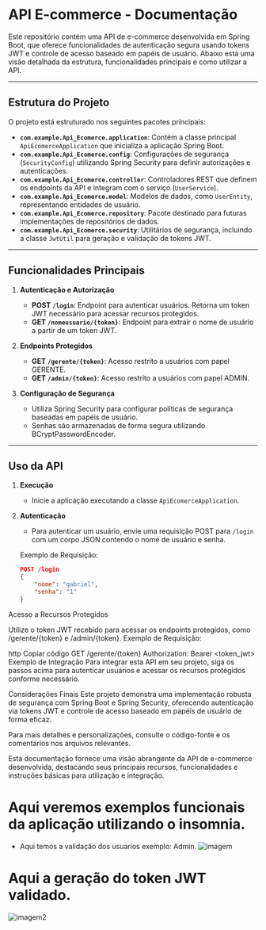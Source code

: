 # API E-commerce - Documentação

Este repositório contém uma API de e-commerce desenvolvida em Spring Boot, que oferece funcionalidades de autenticação segura usando tokens JWT e controle de acesso baseado em papéis de usuário. Abaixo está uma visão detalhada da estrutura, funcionalidades principais e como utilizar a API.

---

## Estrutura do Projeto

O projeto está estruturado nos seguintes pacotes principais:

- **`com.example.Api_Ecomerce.application`**: Contém a classe principal `ApiEcomerceApplication` que inicializa a aplicação Spring Boot.
- **`com.example.Api_Ecomerce.config`**: Configurações de segurança (`SecurityConfig`) utilizando Spring Security para definir autorizações e autenticações.
- **`com.example.Api_Ecomerce.controller`**: Controladores REST que definem os endpoints da API e integram com o serviço (`UserService`).
- **`com.example.Api_Ecomerce.model`**: Modelos de dados, como `UserEntity`, representando entidades de usuário.
- **`com.example.Api_Ecomerce.repository`**: Pacote destinado para futuras implementações de repositórios de dados.
- **`com.example.Api_Ecomerce.security`**: Utilitários de segurança, incluindo a classe `JwtUtil` para geração e validação de tokens JWT.

---

## Funcionalidades Principais

1. **Autenticação e Autorização**
   - **POST `/login`**: Endpoint para autenticar usuários. Retorna um token JWT necessário para acessar recursos protegidos.
   - **GET `/nomeusuario/{token}`**: Endpoint para extrair o nome de usuário a partir de um token JWT.

2. **Endpoints Protegidos**
   - **GET `/gerente/{token}`**: Acesso restrito a usuários com papel GERENTE.
   - **GET `/admin/{token}`**: Acesso restrito a usuários com papel ADMIN.

3. **Configuração de Segurança**
   - Utiliza Spring Security para configurar políticas de segurança baseadas em papéis de usuário.
   - Senhas são armazenadas de forma segura utilizando BCryptPasswordEncoder.

---

## Uso da API

1. **Execução**
   - Inicie a aplicação executando a classe `ApiEcomerceApplication`.

2. **Autenticação**
   - Para autenticar um usuário, envie uma requisição POST para `/login` com um corpo JSON contendo o nome de usuário e senha.

   Exemplo de Requisição:
   ```json
   POST /login
   {
       "nome": "gabriel",
       "senha": "1"
   }
Acesso a Recursos Protegidos

Utilize o token JWT recebido para acessar os endpoints protegidos, como /gerente/{token} e /admin/{token}.
Exemplo de Requisição:

http
Copiar código
GET /gerente/{token}
Authorization: Bearer <token_jwt>
Exemplo de Integração
Para integrar esta API em seu projeto, siga os passos acima para autenticar usuários e acessar os recursos protegidos conforme necessário.

Considerações Finais
Este projeto demonstra uma implementação robusta de segurança com Spring Boot e Spring Security, oferecendo autenticação via tokens JWT e controle de acesso baseado em papéis de usuário de forma eficaz.

Para mais detalhes e personalizações, consulte o código-fonte e os comentários nos arquivos relevantes.

Esta documentação fornece uma visão abrangente da API de e-commerce desenvolvida, destacando seus principais recursos, funcionalidades e instruções básicas para utilização e integração.

# Aqui veremos exemplos funcionais da aplicação utilizando o insomnia.
- Aqui temos a validação dos usuarios exemplo: Admin.
![imagem](https://github.com/BenficaS/Api_Ecomerce/assets/107698702/34ff0078-2914-484b-abd3-76cc39bb8b65)
# Aqui a geração do token JWT validado.
![imagem2](https://github.com/BenficaS/Api_Ecomerce/assets/107698702/3ea77d1e-bc4c-44e1-8525-d4e97eb810fd)

